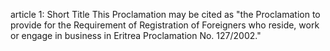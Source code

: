article 1: Short Title
This Proclamation may be cited as &quot;the Proclamation to provide for the Requirement of Registration of Foreigners who reside, work or engage in business in Eritrea Proclamation No. 127&#x2F;2002.&quot;
<ul>
</ul>